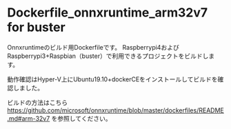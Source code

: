 # Dockerfile_onnxruntime_arm32v7 for buster

Onnxruntimeのビルド用Dockerfileです。
Raspberrypi4およびRaspberrypi3+Raspbian（buster）で利用できるプロジェクトをビルドします。

動作確認はHyper-V上にUbuntu19.10+dockerCEをインストールしてビルドを確認しました。

ビルドの方法はこちら https://github.com/microsoft/onnxruntime/blob/master/dockerfiles/README.md#arm-32v7 を参照してください。
